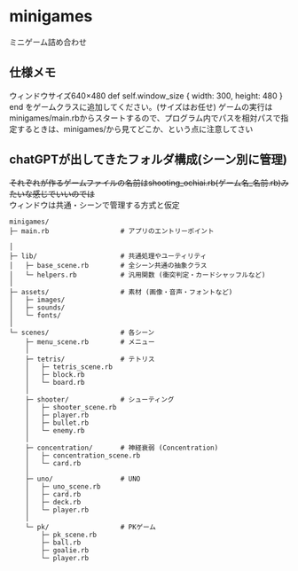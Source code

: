 # minigames
ミニゲーム詰め合わせ<br>

## 仕様メモ
ウィンドウサイズ640×480
  def self.window_size
    { width: 300, height: 480 }
  end
をゲームクラスに追加してください。(サイズはお任せ)
ゲームの実行はminigames/main.rbからスタートするので、プログラム内でパスを相対パスで指定するときは、minigames/から見てどこか、という点に注意してさい

## chatGPTが出してきたフォルダ構成(シーン別に管理)
~~それぞれが作るゲームファイルの名前はshooting_ochiai.rb(ゲーム名_名前.rb)みたいな感じでいいのでは~~<br>
ウィンドウは共通・シーンで管理する方式と仮定<br>

```plaintext
minigames/
├─ main.rb                  # アプリのエントリーポイント

│
├─ lib/                     # 共通処理やユーティリティ
│   ├─ base_scene.rb        # 全シーン共通の抽象クラス
│   └─ helpers.rb           # 汎用関数 (衝突判定・カードシャッフルなど)
│
├─ assets/                  # 素材 (画像・音声・フォントなど)
│   ├─ images/
│   ├─ sounds/
│   └─ fonts/
│
└─ scenes/                  # 各シーン
    ├─ menu_scene.rb        # メニュー
    │
    ├─ tetris/              # テトリス
    │   ├─ tetris_scene.rb
    │   ├─ block.rb
    │   └─ board.rb
    │
    ├─ shooter/             # シューティング
    │   ├─ shooter_scene.rb
    │   ├─ player.rb
    │   ├─ bullet.rb
    │   └─ enemy.rb
    │
    ├─ concentration/       # 神経衰弱 (Concentration)
    │   ├─ concentration_scene.rb
    │   └─ card.rb
    │
    ├─ uno/                 # UNO
    │   ├─ uno_scene.rb
    │   ├─ card.rb
    │   ├─ deck.rb
    │   └─ player.rb
    │
    └─ pk/                  # PKゲーム
        ├─ pk_scene.rb
        ├─ ball.rb
        ├─ goalie.rb
        └─ player.rb

